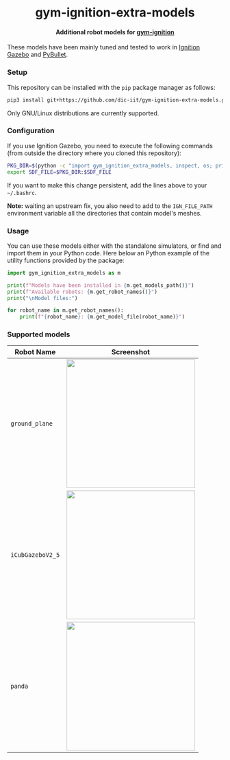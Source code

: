 <p align="center">
<h1 align="center">gym-ignition-extra-models</h1>
</p>

<p align="center">
<h4 align="center">Additional robot models for <a href="https://github.com/robotology/gym-ignition">gym-ignition</a></h4>
</p>

These models have been mainly tuned and tested to work in [Ignition Gazebo](https://ignitionrobotics.org/) and [PyBullet](https://pybullet.org/wordpress/).

### Setup

This repository can be installed with the `pip` package manager as follows:

```bash
pip3 install git+https://github.com/dic-iit/gym-ignition-extra-models.git
```

Only GNU/Linux distributions are currently supported.

### Configuration

If you use Ignition Gazebo, you need to execute the following commands (from outside the directory where you cloned this repository):

```sh
PKG_DIR=$(python -c "import gym_ignition_extra_models, inspect, os; print(os.path.dirname(inspect.getfile(gym_ignition_extra_models)))")
export SDF_FILE=$PKG_DIR:$SDF_FILE
```

If you want to make this change persistent, add the lines above to your `~/.bashrc`.

**Note:** waiting an upstream fix, you also need to add to the `IGN_FILE_PATH` environment variable all the directories that contain model's meshes.

### Usage

You can use these models either with the standalone simulators, or find and import them in your Python code. Here below an Python example of the utility functions provided by the package:

```python
import gym_ignition_extra_models as m

print(f"Models have been installed in {m.get_models_path()}")
print(f"Available robots: {m.get_robot_names()}")
print("\nModel files:")

for robot_name in m.get_robot_names():
    print(f"{robot_name}: {m.get_model_file(robot_name)}")
```

### Supported models

| Robot Name | Screenshot |
| ---------- | ---------- |
| `ground_plane` | <img src="https://user-images.githubusercontent.com/469199/73735685-f3fa4b80-473f-11ea-897d-28fcac85f8a6.png" height="300"> |
| `iCubGazeboV2_5` | <img src="https://user-images.githubusercontent.com/469199/73731308-90205480-4738-11ea-876c-e9be502829ef.png" height="300"> |
| `panda` | <img src="https://user-images.githubusercontent.com/469199/73738280-7f75db80-4744-11ea-805c-318e3b064847.png" height="300"> |

